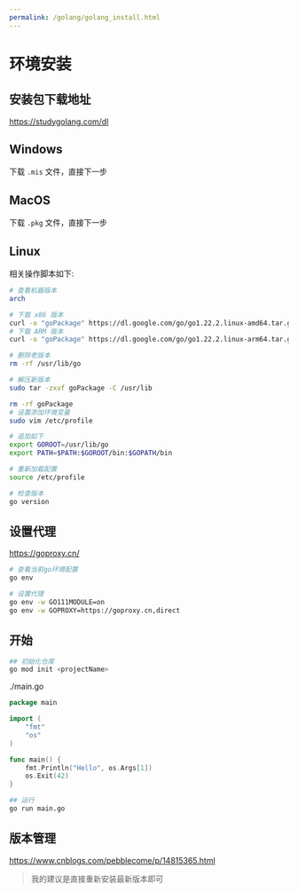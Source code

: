 ```yaml
---
permalink: /golang/golang_install.html
---
```


# 环境安装

## 安装包下载地址

https://studygolang.com/dl

## Windows

下载 `.mis` 文件，直接下一步

## MacOS

下载 `.pkg` 文件，直接下一步

## Linux

相关操作脚本如下:

```bash
# 查看机器版本
arch

# 下载 x86 版本
curl -o "goPackage" https://dl.google.com/go/go1.22.2.linux-amd64.tar.gz
# 下载 ARM 版本
curl -o "goPackage" https://dl.google.com/go/go1.22.2.linux-arm64.tar.gz

# 删除老版本
rm -rf /usr/lib/go

# 解压新版本
sudo tar -zxvf goPackage -C /usr/lib

rm -rf goPackage
# 设置添加环境变量
sudo vim /etc/profile

# 追加如下
export GOROOT=/usr/lib/go
export PATH=$PATH:$GOROOT/bin:$GOPATH/bin

# 重新加载配置
source /etc/profile

# 检查版本
go version

```

## 设置代理

https://goproxy.cn/

```bash
# 查看当前go环境配置
go env

# 设置代理
go env -w GO111MODULE=on
go env -w GOPROXY=https://goproxy.cn,direct

```

## 开始

```bash
## 初始化仓库
go mod init <projectName>
```

./main.go

```go
package main

import (
	"fmt"
	"os"
)

func main() {
	fmt.Println("Hello", os.Args[1])
	os.Exit(42)
}
```

```bash
## 运行
go run main.go
```

## 版本管理

https://www.cnblogs.com/pebblecome/p/14815365.html

> 我的建议是直接重新安装最新版本即可
